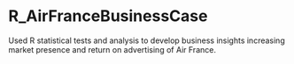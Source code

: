 # R_AirFranceBusinessCase
Used R statistical tests and analysis to develop business insights increasing market presence and return on advertising of Air France.
